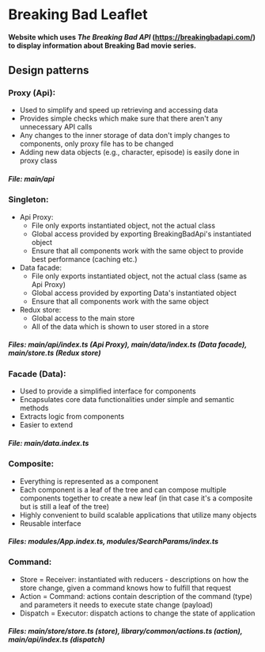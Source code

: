 # Breaking Bad Leaflet

#### Website which uses _The Breaking Bad API_ (https://breakingbadapi.com/) to display information about Breaking Bad movie series.

## Design patterns

### Proxy (Api):

- Used to simplify and speed up retrieving and accessing data
- Provides simple checks which make sure that there aren't any unnecessary API calls
- Any changes to the inner storage of data don't imply changes to components, only proxy file has to be changed
- Adding new data objects (e.g., character, episode) is easily done in proxy class

##### File: main/api

### Singleton:

- Api Proxy:
  - File only exports instantiated object, not the actual class
  - Global access provided by exporting BreakingBadApi's instantiated object
  - Ensure that all components work with the same object to provide best performance (caching etc.)
- Data facade:
  - File only exports instantiated object, not the actual class (same as Api Proxy)
  - Global access provided by exporting Data's instantiated object
  - Ensure that all components work with the same object
- Redux store:
  - Global access to the main store
  - All of the data which is shown to user stored in a store

##### Files: main/api/index.ts (Api Proxy), main/data/index.ts (Data facade), main/store.ts (Redux store)

### Facade (Data):

- Used to provide a simplified interface for components
- Encapsulates core data functionalities under simple and semantic methods
- Extracts logic from components
- Easier to extend

##### File: main/data.index.ts

### Composite:

- Everything is represented as a component
- Each component is a leaf of the tree and can compose multiple components together to create a new leaf (in that case it's a composite but is still a leaf of the tree)
- Highly convenient to build scalable applications that utilize many objects
- Reusable interface

##### Files: modules/App.index.ts, modules/SearchParams/index.ts

### Command:

- Store = Receiver: instantiated with reducers - descriptions on how the store change, given a command knows how to fulfill that request
- Action = Command: actions contain description of the command (type) and parameters it needs to execute state change (payload)
- Dispatch = Executor: dispatch actions to change the state of application

##### Files: main/store/store.ts (store), library/common/actions.ts (action), main/api/index.ts (dispatch)
